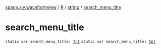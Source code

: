[space.siy.waveformview](../../index.md) / [R](../index.md) / [string](index.md) / [search_menu_title](./search_menu_title.md)

# search_menu_title

`static var search_menu_title: `[`Int`](https://kotlinlang.org/api/latest/jvm/stdlib/kotlin/-int/index.html)
`static var search_menu_title: `[`Int`](https://kotlinlang.org/api/latest/jvm/stdlib/kotlin/-int/index.html)